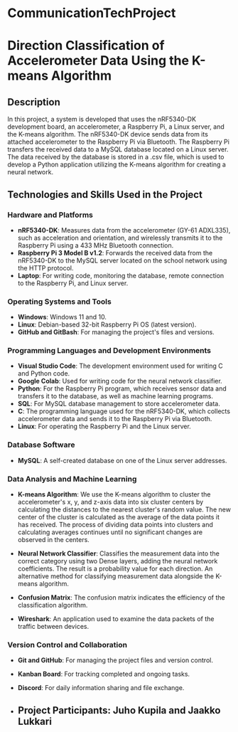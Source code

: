 # CommunicationTechProject

# Direction Classification of Accelerometer Data Using the K-means Algorithm

## Description
In this project, a system is developed that uses the nRF5340-DK development board, an accelerometer, a Raspberry Pi, a Linux server, and the K-means algorithm. The nRF5340-DK device sends data from its attached accelerometer to the Raspberry Pi via Bluetooth. The Raspberry Pi transfers the received data to a MySQL database located on a Linux server. The data received by the database is stored in a .csv file, which is used to develop a Python application utilizing the K-means algorithm for creating a neural network.

## Technologies and Skills Used in the Project

### Hardware and Platforms
- **nRF5340-DK**: Measures data from the accelerometer (GY-61 ADXL335), such as acceleration and orientation, and wirelessly transmits it to the Raspberry Pi using a 433 MHz Bluetooth connection.
- **Raspberry Pi 3 Model B v1.2**: Forwards the received data from the nRF5340-DK to the MySQL server located on the school network using the HTTP protocol.
- **Laptop**: For writing code, monitoring the database, remote connection to the Raspberry Pi, and Linux server.

### Operating Systems and Tools
- **Windows**: Windows 11 and 10.
- **Linux**: Debian-based 32-bit Raspberry Pi OS (latest version).
- **GitHub and GitBash**: For managing the project's files and versions.

### Programming Languages and Development Environments
- **Visual Studio Code**: The development environment used for writing C and Python code.
- **Google Colab**: Used for writing code for the neural network classifier.
- **Python**: For the Raspberry Pi program, which receives sensor data and transfers it to the database, as well as machine learning programs.
- **SQL**: For MySQL database management to store accelerometer data.
- **C**: The programming language used for the nRF5340-DK, which collects accelerometer data and sends it to the Raspberry Pi via Bluetooth.
- **Linux**: For operating the Raspberry Pi and the Linux server.

### Database Software
- **MySQL**: A self-created database on one of the Linux server addresses.

### Data Analysis and Machine Learning
- **K-means Algorithm**: We use the K-means algorithm to cluster the accelerometer's x, y, and z-axis data into six cluster centers by calculating the distances to the nearest cluster's random value. The new center of the cluster is calculated as the average of the data points it has received. The process of dividing data points into clusters and calculating averages continues until no significant changes are observed in the centers.
  
- **Neural Network Classifier**: Classifies the measurement data into the correct category using two Dense layers, adding the neural network coefficients. The result is a probability value for each direction. An alternative method for classifying measurement data alongside the K-means algorithm.

- **Confusion Matrix**: The confusion matrix indicates the efficiency of the classification algorithm.
- **Wireshark**: An application used to examine the data packets of the traffic between devices.

### Version Control and Collaboration
- **Git and GitHub**: For managing the project files and version control.
- **Kanban Board**: For tracking completed and ongoing tasks.
- **Discord**: For daily information sharing and file exchange.

- ## Project Participants: Juho Kupila and Jaakko Lukkari
